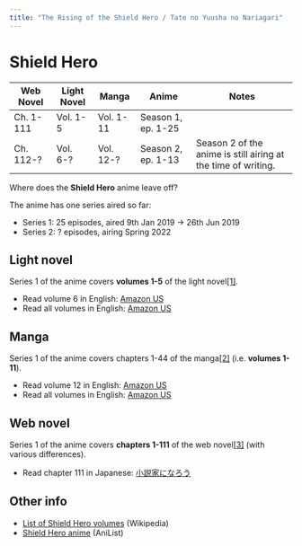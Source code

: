 ```yaml
---
title: "The Rising of the Shield Hero / Tate no Yuusha no Nariagari"
---
```


# Shield Hero

<table>
    <thead>
        <tr>
            <th>Web Novel</th>
            <th>Light Novel</th>
            <th>Manga</th>
            <th>Anime</th>
            <th>Notes</th>
        </tr>
    </thead>
    <tbody>
        <tr>
            <td>Ch. 1-111</td>
            <td>Vol. 1-5</td>
            <td>Vol. 1-11</td>
            <td>Season 1, ep. 1-25</td>
            <td> </td>
        </tr>
        <tr>
            <td>Ch. 112-?</td>
            <td>Vol. 6-?</td>
            <td>Vol. 12-?</td>
            <td>Season 2, ep. 1-13</td>
            <td>Season 2 of the anime is still airing at the time of writing.</td>
        </tr>
    </tbody>
</table>

Where does the **Shield Hero** anime leave off?

The anime has one series aired so far:

* Series 1: 25 episodes, aired 9th Jan 2019 -> 26th Jun 2019
* Series 2: ? episodes, airing Spring 2022

## Light novel

Series 1 of the anime covers **volumes 1-5** of the light novel[[1]](https://www.reddit.com/r/ShieldHero/comments/mhr3f8/where_in_the_light_novel_does_shield_hero_season/gt42cpr/).

* Read volume 6 in English: [Amazon US](https://www.amazon.com/Rising-Shield-Hero-06/dp/1935548565)
* Read all volumes in English: [Amazon US](https://www.amazon.com/dp/B074CL6VQL)

## Manga

Series 1 of the anime covers chapters 1-44 of the manga[[2]](https://www.reddit.com/r/TateNoYuusha/comments/lp9fyd/where_does_the_anime_leave_off_in_the_manga/gobo6ow/) (i.e. **volumes 1-11**).

* Read volume 12 in English: [Amazon US](https://www.amazon.com/Rising-Shield-Hero-12-Companion/dp/1642730335)
* Read all volumes in English: [Amazon US](https://www.amazon.com/dp/B07XD9746X)

## Web novel

Series 1 of the anime covers **chapters 1-111** of the web novel[[3]](https://www.reddit.com/r/shieldbro/comments/bzvjse/i_want_to_start_reading_the_shield_hero_after_the/eqxhrxr/) (with various differences).

* Read chapter 111 in Japanese: [小説家になろう](https://ncode.syosetu.com/n3009bk/112/)

## Other info

* [List of Shield Hero volumes](https://en.wikipedia.org/wiki/List_of_The_Rising_of_the_Shield_Hero_volumes) (Wikipedia)
* [Shield Hero anime](https://anilist.co/anime/99263/Tate-no-Yuusha-no-Nariagari) (AniList)